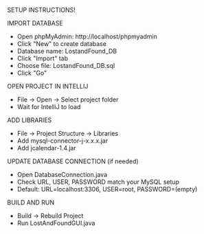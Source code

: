 SETUP INSTRUCTIONS!

IMPORT DATABASE
   - Open phpMyAdmin: http://localhost/phpmyadmin
   - Click "New" to create database
   - Database name: LostandFound_DB
   - Click "Import" tab
   - Choose file: LostandFound_DB.sql
   - Click "Go"

 OPEN PROJECT IN INTELLIJ
   - File → Open → Select project folder
   - Wait for IntelliJ to load

 ADD LIBRARIES
   - File → Project Structure → Libraries
   - Add mysql-connector-j-x.x.x.jar
   - Add jcalendar-1.4.jar

 UPDATE DATABASE CONNECTION (if needed)
   - Open DatabaseConnection.java
   - Check URL, USER, PASSWORD match your MySQL setup
   - Default: URL=localhost:3306, USER=root, PASSWORD=(empty)

 BUILD AND RUN
   - Build → Rebuild Project
   - Run LostAndFoundGUI.java
